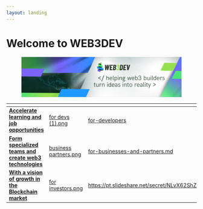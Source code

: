 ```yaml
---
layout: landing
---
```


# Welcome to WEB3DEV

<figure><img src=".gitbook/assets/1694713010334.jpeg" alt=""><figcaption></figcaption></figure>



<table data-view="cards"><thead><tr><th></th><th data-hidden data-card-cover data-type="files"></th><th data-hidden data-card-target data-type="content-ref"></th></tr></thead><tbody><tr><td><a href="for-developers/"><strong>Accelerate learning and job opportunities</strong></a></td><td><a href=".gitbook/assets/for devs (1).png">for devs (1).png</a></td><td><a href="for-developers/">for-developers</a></td></tr><tr><td><a href="for-businesses-and-partners.md"><strong>Form specialized teams and create web3 technologies</strong></a></td><td><a href=".gitbook/assets/business partners.png">business partners.png</a></td><td><a href="for-businesses-and-partners.md">for-businesses-and-partners.md</a></td></tr><tr><td><a href="https://pt.slideshare.net/secret/NLvX62ShZlWGZP"><strong>With a vision of growth in the Blockchain market</strong></a></td><td><a href=".gitbook/assets/for investors.png">for investors.png</a></td><td><a href="https://pt.slideshare.net/secret/NLvX62ShZlWGZP">https://pt.slideshare.net/secret/NLvX62ShZlWGZP</a></td></tr></tbody></table>

